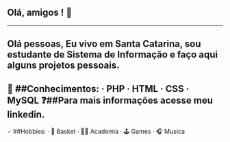 ## Olá, amigos <desenvolvedores/>! 👋
---
Olá pessoas, Eu vivo em Santa Catarina, sou estudante de Sistema de Informação e faço aqui alguns projetos pessoais.
---
🧠 ##Conhecimentos:
· PHP 
· HTML
· CSS
· MySQL
❓##Para mais informações acesse meu linkedin.
---
🗸 ##Hobbies:
· 🏀 Basket
· 💪🏻 Academia
· 🕹️ Games
· 🎧 Musica
